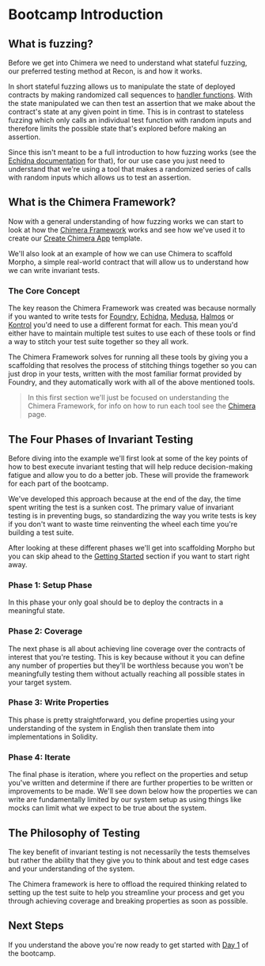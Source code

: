 # Bootcamp Introduction

## What is fuzzing?

Before we get into Chimera we need to understand what stateful fuzzing, our preferred testing method at Recon, is and how it works. 

In short stateful fuzzing allows us to manipulate the state of deployed contracts by making randomized call sequences to [handler functions](../using_recon/building_handlers.md#what-are-handlers). With the state manipulated we can then test an assertion that we make about the contract's state at any given point in time. This is in contrast to stateless fuzzing which only calls an individual test function with random inputs and therefore limits the possible state that's explored before making an assertion.

Since this isn't meant to be a full introduction to how fuzzing works (see the [Echidna documentation](https://secure-contracts.com/program-analysis/echidna/introduction/fuzzing-introduction.html) for that), for our use case you just need to understand that we're using a tool that makes a randomized series of calls with random inputs which allows us to test an assertion. 

## What is the Chimera Framework?

Now with a general understanding of how fuzzing works we can start to look at how the [Chimera Framework](../oss/chimera.md) works and see how we've used it to create our [Create Chimera App](../writing_invariant_tests/create_chimera_app.md) template. 

We'll also look at an example of how we can use Chimera to scaffold Morpho, a simple real-world contract that will allow us to understand how we can write invariant tests.

### The Core Concept

The key reason the Chimera Framework was created was because normally if you wanted to write tests for [Foundry](https://getfoundry.sh/introduction/overview/), [Echidna](https://github.com/crytic/echidna), [Medusa](https://github.com/crytic/medusa), [Halmos](https://github.com/a16z/halmos) or [Kontrol](https://github.com/runtimeverification/kontrol) you'd need to use a different format for each. This mean you'd either have to maintain multiple test suites to use each of these tools or find a way to stitch your test suite together so they all work. 

The Chimera Framework solves for running all these tools by giving you a scaffolding that resolves the process of stitching things together so you can just drop in your tests, written with the most familiar format provided by Foundry, and they automatically work with all of the above mentioned tools.

> In this first section we'll just be focused on understanding the Chimera Framework, for info on how to run each tool see the [Chimera](src/writing_invariant_tests/chimera_framework.md) page.

## The Four Phases of Invariant Testing

Before diving into the example we'll first look at some of the key points of how to best execute invariant testing that will help reduce decision-making fatigue and allow you to do a better job. These will provide the framework for each part of the bootcamp.

We've developed this approach because at the end of the day, the time spent writing the test is a sunken cost. The primary value of invariant testing is in preventing bugs, so standardizing the way you write tests is key if you don't want to waste time reinventing the wheel each time you're building a test suite. 

After looking at these different phases we'll get into scaffolding Morpho but you can skip ahead to the [Getting Started](#getting-started) section if you want to start right away.

### Phase 1: Setup Phase
In this phase your only goal should be to deploy the contracts in a meaningful state.

### Phase 2: Coverage
The next phase is all about achieving line coverage over the contracts of interest that you're testing. This is key because without it you can define any number of properties but they'll be worthless because you won't be meaningfully testing them without actually reaching all possible states in your target system. 

### Phase 3: Write Properties
This phase is pretty straightforward, you define properties using your understanding of the system in English then translate them into implementations in Solidity.

### Phase 4: Iterate
The final phase is iteration, where you reflect on the properties and setup you've written and determine if there are further properties to be written or improvements to be made. We'll see down below how the properties we can write are fundamentally limited by our system setup as using things like mocks can limit what we expect to be true about the system.

## The Philosophy of Testing

The key benefit of invariant testing is not necessarily the tests themselves but rather the ability that they give you to think about and test edge cases and your understanding of the system.

The Chimera framework is here to offload the required thinking related to setting up the test suite to help you streamline your process and get you through achieving coverage and breaking properties as soon as possible.

## Next Steps 

If you understand the above you're now ready to get started with [Day 1](./bootcamp/bootcamp_day_1.md) of the bootcamp.